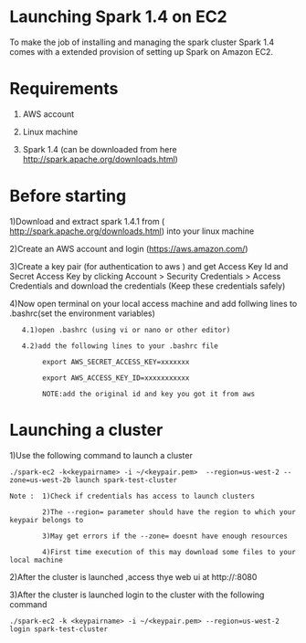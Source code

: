 # Launching Spark 1.4 on EC2

To make the job of installing and managing the spark cluster Spark 1.4 comes with a extended provision of setting up Spark on Amazon EC2.

# Requirements

1) AWS account 

2) Linux machine

3) Spark 1.4 (can be downloaded from here http://spark.apache.org/downloads.html)

# Before starting

1)Download and extract spark 1.4.1 from ( http://spark.apache.org/downloads.html) into your linux machine

2)Create an AWS account and login (https://aws.amazon.com/)

3)Create a key pair (for authentication to aws ) and get Access Key Id and Secret Access Key by clicking Account > Security Credentials > Access Credentials and download the credentials  (Keep these credentials safely)

4)Now open terminal on your local access machine and add follwing lines to .bashrc(set the environment variables)

       4.1)open .bashrc (using vi or nano or other editor)

       4.2)add the following lines to your .bashrc file

       		export AWS_SECRET_ACCESS_KEY=xxxxxxx 

       		export AWS_ACCESS_KEY_ID=xxxxxxxxxxx

       		NOTE:add the original id and key you got it from aws   


# Launching a cluster

1)Use the following command to launch a cluster 

	./spark-ec2 -k<keypairname> -i ~/<keypair.pem>  --region=us-west-2 --zone=us-west-2b launch spark-test-cluster
	
	Note : 	1)Check if credentials has access to launch clusters

			2)The --region= parameter should have the region to which your keypair belongs to
	
			3)May get errors if the --zone= doesnt have enough resources
	
			4)First time execution of this may download some files to your local machine 

2)After the cluster is launched ,access thye web ui at http://<master-dns>:8080

3)After the cluster is launched login to the cluster with the following command

	./spark-ec2 -k <keypairname> -i ~/<keypair.pem> --region=us-west-2 login spark-test-cluster

